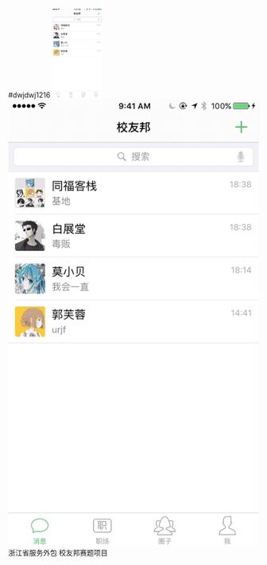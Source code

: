 #dwjdwj1216
<img src="https://github.com/dwjdwj1216/xiaoYouBang/blob/master/main.gif" style="height: 10%;width: 20%;">
![image](https://github.com/dwjdwj1216/xiaoYouBang/blob/master/main.gif )
浙江省服务外包 校友邦赛题项目
